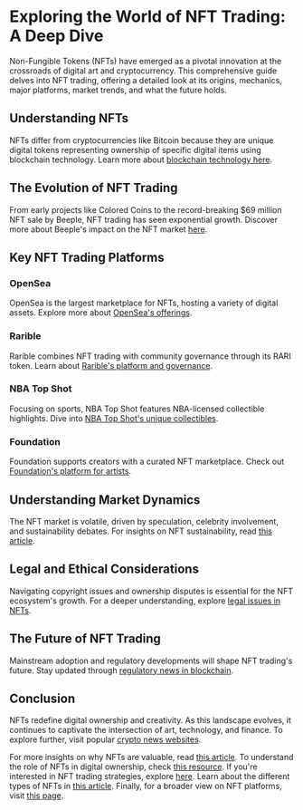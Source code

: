 # Exploring the World of NFT Trading: A Deep Dive

Non-Fungible Tokens (NFTs) have emerged as a pivotal innovation at the crossroads of digital art and cryptocurrency. This comprehensive guide delves into NFT trading, offering a detailed look at its origins, mechanics, major platforms, market trends, and what the future holds.

## Understanding NFTs

NFTs differ from cryptocurrencies like Bitcoin because they are unique digital tokens representing ownership of specific digital items using blockchain technology. Learn more about [blockchain technology here](https://www.investopedia.com/terms/b/blockchain.asp).

## The Evolution of NFT Trading

From early projects like Colored Coins to the record-breaking $69 million NFT sale by Beeple, NFT trading has seen exponential growth. Discover more about Beeple's impact on the NFT market [here](https://www.christies.com/features/Monumental-collage-by-Beeple-is-first-purely-digital-artwork-NFT-to-appear-at-auction-11510-7.aspx).

## Key NFT Trading Platforms

### OpenSea

OpenSea is the largest marketplace for NFTs, hosting a variety of digital assets. Explore more about [OpenSea's offerings](https://opensea.io/).

### Rarible

Rarible combines NFT trading with community governance through its RARI token. Learn about [Rarible's platform and governance](https://rarible.com/).

### NBA Top Shot

Focusing on sports, NBA Top Shot features NBA-licensed collectible highlights. Dive into [NBA Top Shot's unique collectibles](https://nbatopshot.com/).

### Foundation

Foundation supports creators with a curated NFT marketplace. Check out [Foundation's platform for artists](https://foundation.app/).

## Understanding Market Dynamics

The NFT market is volatile, driven by speculation, celebrity involvement, and sustainability debates. For insights on NFT sustainability, read [this article](https://www.coindesk.com/learn/explaining-nfts-and-their-environmental-impact).

## Legal and Ethical Considerations

Navigating copyright issues and ownership disputes is essential for the NFT ecosystem's growth. For a deeper understanding, explore [legal issues in NFTs](https://www.forbes.com/sites/forbestechcouncil/2021/05/07/the-legal-world-of-nfts/?sh=6e5e4f10473f).

## The Future of NFT Trading

Mainstream adoption and regulatory developments will shape NFT trading's future. Stay updated through [regulatory news in blockchain](https://www.coindesk.com/tag/regulation).

## Conclusion

NFTs redefine digital ownership and creativity. As this landscape evolves, it continues to captivate the intersection of art, technology, and finance. To explore further, visit popular [crypto news websites](https://www.coindesk.com).

For more insights on why NFTs are valuable, read [this article](https://www.license-token.com/wiki/why-are-nf-ts-valuable). To understand the role of NFTs in digital ownership, check [this resource](https://www.license-token.com/wiki/nf-ts-and-digital-ownership). If you're interested in NFT trading strategies, explore [here](https://www.license-token.com/wiki/nft-trading-strategies). Learn about the different types of NFTs in [this article](https://www.license-token.com/wiki/nft-treasure-nft-types). Finally, for a broader view on NFT platforms, visit [this page](https://www.license-token.com/wiki/nft-platforms).